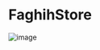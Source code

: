 # FaghihStore

![image](https://github.com/ParsaMehdipour/FaghihStore/assets/75223567/18c51cc9-7696-478e-8172-6489a7decadf)
